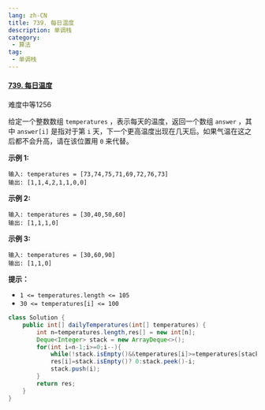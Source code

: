 ```yaml
---
lang: zh-CN
title: 739. 每日温度
description: 单调栈
category: 
 - 算法
tag:
 - 单调栈
---
```


#### [739. 每日温度](https://leetcode.cn/problems/daily-temperatures/)

难度中等1256

给定一个整数数组 `temperatures` ，表示每天的温度，返回一个数组 `answer` ，其中 `answer[i]` 是指对于第 `i` 天，下一个更高温度出现在几天后。如果气温在这之后都不会升高，请在该位置用 `0` 来代替。

 

**示例 1:**

```
输入: temperatures = [73,74,75,71,69,72,76,73]
输出: [1,1,4,2,1,1,0,0]
```

**示例 2:**

```
输入: temperatures = [30,40,50,60]
输出: [1,1,1,0]
```

**示例 3:**

```
输入: temperatures = [30,60,90]
输出: [1,1,0]
```

 

**提示：**

- `1 <= temperatures.length <= 105`
- `30 <= temperatures[i] <= 100`

```java
class Solution {
    public int[] dailyTemperatures(int[] temperatures) {
        int n=temperatures.length,res[] = new int[n];
        Deque<Integer> stack = new ArrayDeque<>();
        for(int i=n-1;i>=0;i--){
            while(!stack.isEmpty()&&temperatures[i]>=temperatures[stack.peek()]) stack.pop();
            res[i]=stack.isEmpty()? 0:stack.peek()-i;
            stack.push(i);
        }
        return res;
    }
}
```

